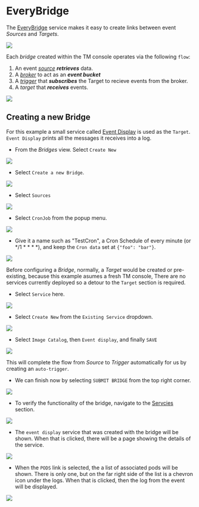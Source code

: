 # EveryBridge

The [EveryBridge](https://triggermesh.com/cloud_native_integration_platform/everybridge/) service makes it easy to create links between event _Sources_ and _Targets_. 

<!-- I would like to see 'Sources' and 'Targets' hyperlinked to their respective documentation -->

![](../images/tmeverybridge.png)


Each _bridge_ created within the TM console operates via the following `flow`:

  1. An event _*[source](https://knative.dev/docs/eventing/sources/)*_ **_retrieves_** data. <!-- Should link to OUR source docs upon their completion -->
  2. A _*[broker](https://knative.dev/docs/eventing/broker-trigger/)*_ to act as an **_event bucket_** 
  3. A _*[trigger](https://knative.dev/docs/eventing/broker-trigger/)*_ that **_subscribes_** the Target to recieve events from the broker. 
  4. A _*target*_ that **_receives_** events. <!-- Should be linked to the Targets docs upon completion -->

![](../images/tmBridgeFlow.png)

## Creating a new Bridge

For this example a small service called [Event Display](https://github.com/knative/eventing-contrib/tree/master/cmd/event_display) is used as the `Target`. `Event Display` prints all the messages it receives into a log.

* From the _Bridges_ view. Select `Create New`

![](../images/tmBridges.png)


* Select `Create a new Bridge`.


![](../images/tmCreateBridge.png)

* Select `Sources`
  
![](../images/bridgeinitial.png)

* Select `CronJob` from the popup menu.

![](../images/sources.png)

* Give it a name such as "TestCron", a Cron Schedule of every minute (or */1 * * * *), and keep the `Cron data` set at `{"foo": "bar"}`.

![](../images/tmPingSource.png)

 Before configuring a _Bridge_, normally, a _Target_ would be created or pre-existing, because this example asumes a fresh TM console, There are no services currently deployed so a detour to the `Target` section is required. 
 * Select `Service` here.
 
![](../images/tmAddTargets.png)

* Select `Create New` from the `Existing Service` dropdown. 

![](../images/tmCreateServiceFromTarget.png)

* Select `Image Catalog`, then `Event display`, and finally `SAVE`


![](../images/tmEventDisplayTarget.png)


This will complete the flow from _Source_ to _Trigger_ automatically for us by creating an `auto-trigger`. 

* We can finish now by selecting `SUBMIT BRIDGE` from the top right corner.

![](../images/tmSubmitBridge.png)


* To verify the functionality of the bridge, navigate to the [Servcies](https://cloud.triggermesh.io/services) section.

![](../images/tmServicesViewBridges.png)



* The `event display` service that was created with the bridge will be shown. When
that is clicked, there will be a page showing the details of the service.

![](../images/service-info.png)

* When the `PODS` link is selected, the a list of associated pods will be shown.  There is only one, but on the far right side of the list is a chevron icon under the logs.  When that is clicked, then the log from the event
will be displayed.

![](../images/event-display.png)

